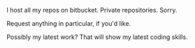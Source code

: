 I host all my repos on bitbucket. Private repositories. Sorry.

Request anything in particular, if you'd like.

Possibly my latest work? That will show my latest coding skills.
